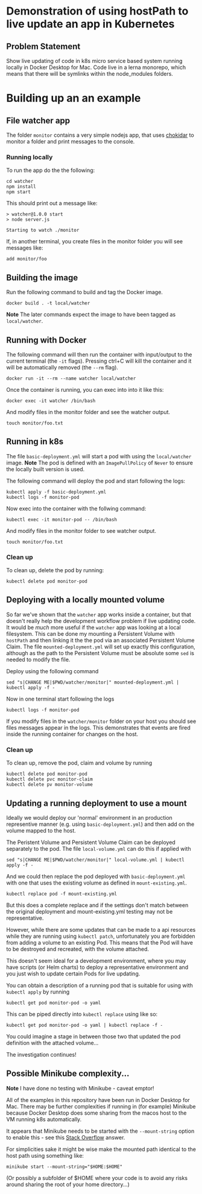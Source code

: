 # Demonstration of using hostPath to live update an app in Kubernetes

## Problem Statement

Show live updating of code in k8s micro service based system running locally
in Docker Desktop for Mac.
Code live in a lerna monorepo, which means that there will be symlinks within
the node_modules folders.

# Building up an an example

## File watcher app

The folder `monitor` contains a very simple nodejs app, that uses
[chokidar](https://github.com/paulmillr/chokidar) to monitor a folder
and print messages to the console.

### Running locally

To run the app do the the following:

```
cd watcher
npm install
npm start
```

This should print out a message like:

```
> watcher@1.0.0 start
> node server.js

Starting to watch ./monitor
```

If, in another terminal, you create files in the monitor folder you
will see messages like:

```
add monitor/foo
```

## Building the image

Run the following command to build and tag the Docker image.

```
docker build . -t local/watcher
```

**Note** The later commands expect the image to have been tagged as
`local/watcher`.

## Running with Docker

The following command will then run the container with input/output to
the current terminal (the `-it` flags). Pressing ctrl+C will kill the
container and it will be automatically removed (the `--rm` flag).

```
docker run -it --rm --name watcher local/watcher
```

Once the container is running, you can exec into into it like this:

```
docker exec -it watcher /bin/bash
```

And modify files in the monitor folder and see the watcher output.

```
touch monitor/foo.txt
```

## Running in k8s

The file `basic-deployment.yml` will start a pod with using the `local/watcher` image. **Note** The pod is defined with an `ImagePullPolicy` of `Never` to ensure the locally built version is used.

The following command will deploy the pod and start following the logs:

```
kubectl apply -f basic-deployment.yml
kubectl logs -f monitor-pod
```

Now exec into the container with the follwing command:

```
kubectl exec -it monitor-pod -- /bin/bash
```

And modify files in the monitor folder to see watcher output.

```
touch monitor/foo.txt
```

### Clean up

To clean up, delete the pod by running:

```
kubectl delete pod monitor-pod
```

## Deploying with a locally mounted volume

So far we've shown that the `watcher` app works inside a container, but that doesn't really help the
development workflow problem if live updating code. It would be _much_ more useful if the `watcher`
app was looking at a local filesystem. This can be done my mounting a Persistent Volume with `hostPath`
and then linking it the the pod via an associated Persistent Volume Claim. The file
`mounted-deployment.yml` will set up exactly this configuration, although as the path to the
Persistent Volume must be absolute some `sed` is needed to modify the file.

Deploy using the following command

```
sed "s|CHANGE ME|$PWD/watcher/monitor|" mounted-deployment.yml | kubectl apply -f -
```

Now in one terminal start following the logs

```
kubectl logs -f monitor-pod
```

If you modify files in the `watcher/monitor` folder on your host you
should see files messages appear in the logs. This demonstrates that
events are fired inside the running container for changes on the host.

### Clean up

To clean up, remove the pod, claim and volume by running

```
kubectl delete pod monitor-pod
kubectl delete pvc monitor-claim
kubectl delete pv monitor-volume
```

## Updating a running deployment to use a mount

Ideally we would deploy our 'normal' environment in an production representive
manner (e.g. using `basic-deployment.yml`) and then add on the volume mapped to
the host.

The Peristent Volume and Persistent Volume Claim can be deployed separately
to the pod. The file `local-volume.yml` can do this if applied with

```
sed "s|CHANGE ME|$PWD/watcher/monitor|" local-volume.yml | kubectl apply -f -
```

And we could then replace the pod deployed with `basic-deployment.yml` with one 
that uses the existing volume as defined in `mount-existing.yml`.

```
kubectl replace pod -f mount-existing.yml
```

But this does a complete replace and if the settings don't match between the 
original deployment and mount-existing.yml testing may not be representative.

However, while there are some updates that can be made to a api resources while they
are running using `kubectl patch`, unfortunately you are forbidden from
adding a volume to an existing Pod. This means that the Pod will have to
be destroyed and recreated, with the volume attached.

This doesn't seem ideal for a development environment, where you may have
scripts (or Helm charts) to deploy a representative environment and you
just wish to update certain Pods for live updating.

You can obtain a description of a running pod that is suitable for using with
`kubectl apply` by running

```
kubectl get pod monitor-pod -o yaml
```

This can be piped directly into `kubectl replace` using like so:

```
kubectl get pod monitor-pod -o yaml | kubectl replace -f -
```

You could imagine a stage in between those two that updated the pod definition
with the attached volume...

The investigation continues!

## Possible Minikube complexity...

**Note** I have done no testing with Minikube - caveat emptor!

All of the examples in this repository have been run in Docker Desktop for Mac.
There may be further complexities if running in (for example) Minikube because
Docker Desktop does some sharing from the macos host to the VM running k8s
automatically.

It appears that Minikube needs to be started with the `--mount-string` option
to enable this - see this
[Stack Overflow](https://stackoverflow.com/questions/48534980/mount-local-directory-into-pod-in-minikube) answer.

For simplicities sake it might be wise make the mounted path identical to the
host path using something like:

```
minikube start --mount-string="$HOME:$HOME"
```

(Or possibly a subfolder of $HOME where your code is to avoid any risks around sharing the root
of your home directory...)

